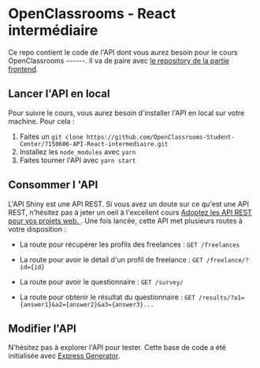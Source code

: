 # OpenClassrooms - React intermédiaire

Ce repo contient le code de l'API dont vous aurez besoin pour le cours OpenClassrooms ------.
Il va de paire avec [le repository de la partie frontend](https://github.com/OpenClassrooms-Student-Center/7150606-React-intermediaire.git).


## Lancer l'API en local

Pour suivre le cours, vous aurez besoin d'installer l'API en local sur votre machine. Pour cela :
1. Faites un `git clone https://github.com/OpenClassrooms-Student-Center/7150606-API-React-intermediaire.git`
2. Installez les `node_modules` avec `yarn`
3. Faites tourner l'API avec `yarn start`


## Consommer l 'API
L'API Shiny est une API REST. Si vous avez un doute sur ce qu'est une API REST, n'hésitez pas à jeter un oeil à l'excellent cours [Adoptez les API REST pour vos projets web. 
](https://openclassrooms.com/fr/courses/6573181-adoptez-les-api-rest-pour-vos-projets-web). 
Une fois lancée, cette API met plusieurs routes à votre disposition :

- La route pour récupérer les profils des freelances :
`GET /freelances`

- La route pour avoir le détail d'un profil de freelance :
`GET /freelance/?id={id}`

- La route pour avoir le questionnaire :
`GET /survey/`

- La route pour obtenir le résultat du questionnaire :
`GET /results/?a1={answer1}&a2={answer2}&a3={answer3}...`


## Modifier l'API

N'hésitez pas à explorer l'API pour tester. Cette base de code a été initialisée avec [Express Generator](https://expressjs.com/fr/starter/generator.html).